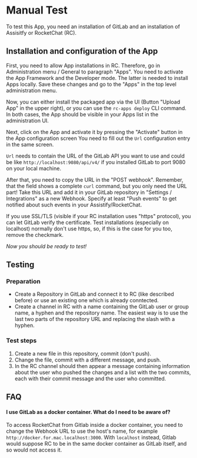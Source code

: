 # Manual Test

To test this App, you need an installation of GitLab and an installation of Assisitfy or RocketChat (RC).


## Installation and configuration of the App

First, you need to allow App installations in RC. Therefore, go in Administration menu / General to paragraph "Apps".
You need to activate the App Framework and the Developer mode. The latter is needed to install Apps locally.
Save these changes and go to the "Apps" in the top level administration menu.

Now, you can either install the packaged app via the UI (Button "Upload App" in the upper right),
or you can use the `rc-apps deploy` CLI command.
In both cases, the App should be visible in your Apps list in the administration UI.

Next, click on the App and activate it by pressing the "Activate" button in the App configuration screen
You need to fill out the `Url` configuration entry in the same screen.

`Url` needs to contain the URL of the GitLab API you want to use and could be like `http://localhost:9080/api/v4/` 
if you installed GitLab to port 9080 on your local machine.

After that, you need to copy the URL in the "POST webhook". Remember, that the field shows a complete `curl` command,
but you only need the URL part! Take this URL and add it in your GitLab repository in "Settings / Integrations" as a
new Webhook. Specify at least "Push events" to get notified about such events in your Assistify/RocketChat.

If you use SSL/TLS (visible if your RC installation uses "https" protocol), you can let GitLab verify the certificate.
Test installations (especially on localhost) normally don't use https, so, if this is the case for you too, remove the
checkmark.

*Now you should be ready to test!*

## Testing

### Preparation
- Create a Repository in GitLab and connect it to RC (like described before) or use an existing one which is already
conntected.
- Create a channel in RC with a name containing the GitLab user or group name, a hyphen and the repository name. The
easiest way is to use the last two parts of the repository URL and replacing the slash with a hyphen.

### Test steps
1. Create a new file in this repository, commit (don't push).
1. Change the file, commit with a different message, and push.
1. In the RC channel should then appear a message containing information about the user who pushed the changes and a
 list with the two commits, each with their commit message and the user who committed.

## FAQ

#### I use GitLab as a docker container. What do I need to be aware of?

To access RocketChat from Gitlab inside a docker container, you need to change the Webhook URL to use the host's name,
for example `http://docker.for.mac.localhost:3000`. With `localhost` instead, Gitlab would suppose RC to be in the same
docker container as GitLab itself, and so would not access it.

